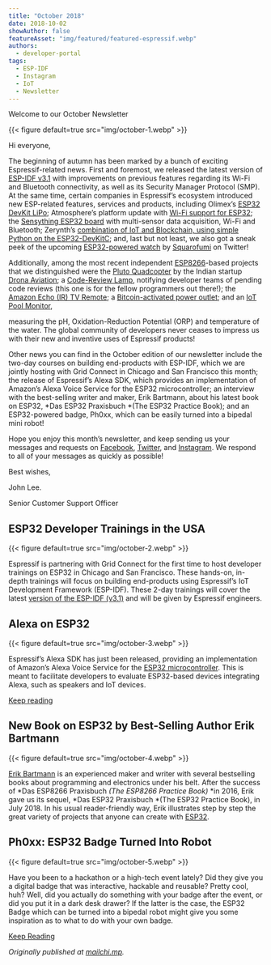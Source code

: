 ```yaml
---
title: "October 2018"
date: 2018-10-02
showAuthor: false
featureAsset: "img/featured/featured-espressif.webp"
authors:
  - developer-portal
tags:
  - ESP-IDF
  - Instagram
  - IoT
  - Newsletter
---
```

Welcome to our October Newsletter

{{< figure
    default=true
    src="img/october-1.webp"
    >}}

Hi everyone,

The beginning of autumn has been marked by a bunch of exciting Espressif-related news. First and foremost, we released the latest version of [ESP-IDF v3.1](https://github.com/espressif/esp-idf/releases/tag/v3.1) with improvements on previous features regarding its Wi-Fi and Bluetooth connectivity, as well as its Security Manager Protocol (SMP). At the same time, certain companies in Espressif’s ecosystem introduced new ESP-related features, services and products, including Olimex’s [ESP32 DevKit LiPo](https://time4ee.com/news.php?readmore=409); Atmosphere’s platform update with [Wi-Fi support for ESP32](https://atmosphereiot.com/); the [Sensything ESP32 board](https://www.cnx-software.com/2018/09/26/sensything-esp32-board-multi-sensor-data-acquisition-wi-fi-bluetooth/) with multi-sensor data acquisition, Wi-Fi and Bluetooth; Zerynth’s [combination of IoT and Blockchain, using simple Python on the ESP32-DevKitC](https://www.hackster.io/lana-vulic/combining-iot-and-blockchain-using-simple-python-093746); and, last but not least, we also got a sneak peek of the upcoming [ESP32-powered watch](https://twitter.com/sqfmi/status/1042245367897751552) by [Squarofumi](https://www.sqfmi.com/) on Twitter!

Additionally, among the most recent independent [ESP8266](https://www.espressif.com/en/products/hardware/esp8266ex/overview)-based projects that we distinguished were the [Pluto Quadcopter](https://twitter.com/anujdeshpandey/status/1032936504354471936) by the Indian startup [Drona Aviation](https://www.dronaaviation.com/); a [Code-Review Lamp](https://www.hackster.io/platisd/code-review-lamp-d52e87), notifying developer teams of pending code reviews (this one is for the fellow programmers out there!); the [Amazon Echo (IR) TV Remote](https://www.hackster.io/LIMPINGLIM/amazon-echo-ir-tv-remote-bf2c36); a [Bitcoin-activated power outlet](https://www.hackster.io/cswiger2/bitcoin-activated-power-outlet-ffc679); and an [IoT Pool Monitor](https://www.hackster.io/justind000/iot-pool-monitoring-with-thingsboard-4b0826),

measuring the pH, Oxidation-Reduction Potential (ORP) and temperature of the water. The global community of developers never ceases to impress us with their new and inventive uses of Espressif products!

Other news you can find in the October edition of our newsletter include the two-day courses on building end-products with ESP-IDF, which we are jointly hosting with Grid Connect in Chicago and San Francisco this month; the release of Espressif’s Alexa SDK, which provides an implementation of Amazon’s Alexa Voice Service for the ESP32 microcontroller; an interview with the best-selling writer and maker, Erik Bartmann, about his latest book on ESP32, *Das ESP32 Praxisbuch *(The ESP32 Practice Book); and an ESP32-powered badge, Ph0xx, which can be easily turned into a bipedal mini robot!

Hope you enjoy this month’s newsletter, and keep sending us your messages and requests on [Facebook](https://www.facebook.com/espressif/), [Twitter](https://twitter.com/EspressifSystem), and [Instagram](https://www.instagram.com/espressif_systems/). We respond to all of your messages as quickly as possible!

Best wishes,

John Lee.

Senior Customer Support Officer

## ESP32 Developer Trainings in the USA

{{< figure
    default=true
    src="img/october-2.webp"
    >}}

Espressif is partnering with Grid Connect for the first time to host developer trainings on ESP32 in Chicago and San Francisco. These hands-on, in-depth trainings will focus on building end-products using Espressif’s IoT Development Framework (ESP-IDF). These 2-day trainings will cover the latest [version of the ESP-IDF (v3.1)](https://github.com/espressif/esp-idf/releases/tag/v3.1) and will be given by Espressif engineers.

## Alexa on ESP32

{{< figure
    default=true
    src="img/october-3.webp"
    >}}

Espressif’s Alexa SDK has just been released, providing an implementation of Amazon’s Alexa Voice Service for the [ESP32 microcontroller](https://www.espressif.com/en/products/hardware/esp32/overview). This is meant to facilitate developers to evaluate ESP32-based devices integrating Alexa, such as speakers and IoT devices.

[Keep reading](https://www.espressif.com/en/news/Alexa%20on%20ESP32?position=0&list=lBpPiKCKxDo_pxLtsU-u60pMPJ0lMH2g-85ndysyrfI)

## New Book on ESP32 by Best-Selling Author Erik Bartmann

{{< figure
    default=true
    src="img/october-4.webp"
    >}}

[Erik Bartmann](https://www.erik-bartmann.de/) is an experienced maker and writer with several bestselling books about programming and electronics under his belt. After the success of *Das ESP8266 Praxisbuch *(The ESP8266 Practice Book)* *in 2016, Erik gave us its sequel, *Das ESP32 Praxisbuch *(The ESP32 Practice Book), in July 2018. In his usual reader-friendly way, Erik illustrates step by step the great variety of projects that anyone can create with [ESP32](https://www.espressif.com/en/products/hardware/esp32/overview).

## Ph0xx: ESP32 Badge Turned Into Robot

{{< figure
    default=true
    src="img/october-5.webp"
    >}}

Have you been to a hackathon or a high-tech event lately? Did they give you a digital badge that was interactive, hackable and reusable? Pretty cool, huh? Well, did you actually do something with your badge after the event, or did you put it in a dark desk drawer? If the latter is the case, the ESP32 Badge which can be turned into a bipedal robot might give you some inspiration as to what to do with your own badge.

[Keep Reading](https://www.espressif.com/en/news/Ph0xx%3A%20ESP32%20Badge%20Turned%20Into%C2%A0Robot?position=2&list=lBpPiKCKxDo_pxLtsU-u60pMPJ0lMH2g-85ndysyrfI)

*Originally published at *[*mailchi.mp*](https://mailchi.mp/a8b9e6bdf775/espressif-esp-news-october-2018?e=f9593a0e62)*.*
